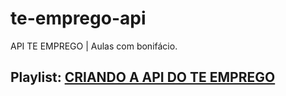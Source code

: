 # te-emprego-api
API TE EMPREGO | Aulas com bonifácio.
## Playlist: [CRIANDO A API DO TE EMPREGO](https://www.youtube.com/playlist?list=PLRw5RoCqPzjpoBZa-_SWtP6YNQpm7YA3D "CRIANDO A API DO TE EMPREGO")
